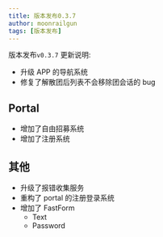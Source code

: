 ```yaml
---
title: 版本发布0.3.7
author: moonrailgun
tags: [版本发布]
---
```


版本发布`v0.3.7` 更新说明:

- 升级 APP 的导航系统
- 修复了解散团后列表不会移除团会话的 bug

## Portal

- 增加了自由招募系统
- 增加了注册系统

<!--truncate-->

## 其他

- 升级了报错收集服务
- 重构了 portal 的注册登录系统
- 增加了 FastForm
  - Text
  - Password
